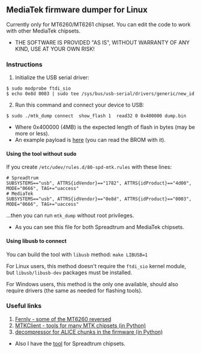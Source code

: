 ## MediaTek firmware dumper for Linux

Currently only for MT6260/MT6261 chipset. You can edit the code to work with other MediaTek chipsets.

* THE SOFTWARE IS PROVIDED "AS IS", WITHOUT WARRANTY OF ANY KIND, USE AT YOUR OWN RISK!

### Instructions

1. Initialize the USB serial driver:
```
$ sudo modprobe ftdi_sio
$ echo 0e8d 0003 | sudo tee /sys/bus/usb-serial/drivers/generic/new_id
```
2. Run this command and connect your device to USB:
```
$ sudo ./mtk_dump connect  show_flash 1  read32 0 0x400000 dump.bin
```

* Where 0x400000 (4MB) is the expected length of flash in bytes (may be more or less).
* An example payload is [here](payload) (you can read the BROM with it).

#### Using the tool without sudo

If you create `/etc/udev/rules.d/80-spd-mtk.rules` with these lines:
```
# Spreadtrum
SUBSYSTEMS=="usb", ATTRS{idVendor}=="1782", ATTRS{idProduct}=="4d00", MODE="0666", TAG+="uaccess"
# MediaTek
SUBSYSTEMS=="usb", ATTRS{idVendor}=="0e8d", ATTRS{idProduct}=="0003", MODE="0666", TAG+="uaccess"
```
...then you can run `mtk_dump` without root privileges.

* As you can see this file for both Spreadtrum and MediaTek chipsets.

#### Using libusb to connect

You can build the tool with `libusb` method: `make LIBUSB=1`

For Linux users, this method doesn't require the `ftdi_sio` kernel module, but `libusb/libusb-dev` packages must be installed.

For Windows users, this method is the only one available, should also require drivers (the same as needed for flashing tools).

### Useful links

1. [Fernly - some of the MT6260 reversed](https://github.com/xobs/fernly)
2. [MTKClient - tools for many MTK chipsets (in Python)](https://github.com/bkerler/mtkclient)
3. [decompressor for ALICE chunks in the firmware (in Python)](https://github.com/donnm/mtk_fw_tools)

* Also I have the [tool](https://github.com/ilyakurdyukov/spreadtrum_flash) for Spreadtrum chipsets.
